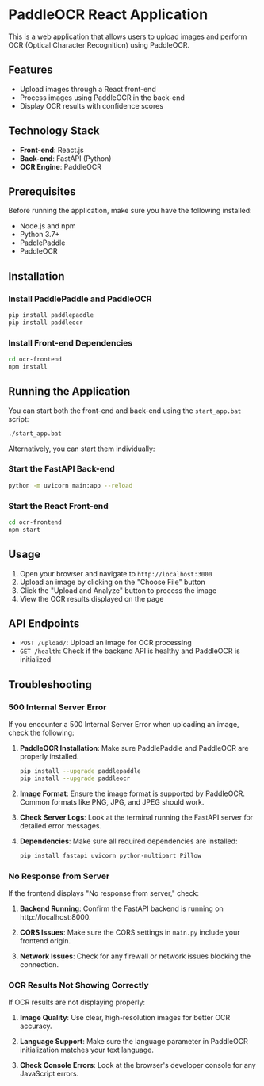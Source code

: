 # PaddleOCR React Application

This is a web application that allows users to upload images and perform OCR (Optical Character Recognition) using PaddleOCR.

## Features

- Upload images through a React front-end
- Process images using PaddleOCR in the back-end
- Display OCR results with confidence scores

## Technology Stack

- **Front-end**: React.js
- **Back-end**: FastAPI (Python)
- **OCR Engine**: PaddleOCR

## Prerequisites

Before running the application, make sure you have the following installed:

- Node.js and npm
- Python 3.7+
- PaddlePaddle
- PaddleOCR

## Installation

### Install PaddlePaddle and PaddleOCR

```bash
pip install paddlepaddle
pip install paddleocr
```

### Install Front-end Dependencies

```bash
cd ocr-frontend
npm install
```

## Running the Application

You can start both the front-end and back-end using the `start_app.bat` script:

```bash
./start_app.bat
```

Alternatively, you can start them individually:

### Start the FastAPI Back-end

```bash
python -m uvicorn main:app --reload
```

### Start the React Front-end

```bash
cd ocr-frontend
npm start
```

## Usage

1. Open your browser and navigate to `http://localhost:3000`
2. Upload an image by clicking on the "Choose File" button
3. Click the "Upload and Analyze" button to process the image
4. View the OCR results displayed on the page

## API Endpoints

- `POST /upload/`: Upload an image for OCR processing
- `GET /health`: Check if the backend API is healthy and PaddleOCR is initialized

## Troubleshooting

### 500 Internal Server Error

If you encounter a 500 Internal Server Error when uploading an image, check the following:

1. **PaddleOCR Installation**: Make sure PaddlePaddle and PaddleOCR are properly installed.
   ```bash
   pip install --upgrade paddlepaddle
   pip install --upgrade paddleocr
   ```

2. **Image Format**: Ensure the image format is supported by PaddleOCR. Common formats like PNG, JPG, and JPEG should work.

3. **Check Server Logs**: Look at the terminal running the FastAPI server for detailed error messages.

4. **Dependencies**: Make sure all required dependencies are installed:
   ```bash
   pip install fastapi uvicorn python-multipart Pillow
   ```

### No Response from Server

If the frontend displays "No response from server," check:

1. **Backend Running**: Confirm the FastAPI backend is running on http://localhost:8000.

2. **CORS Issues**: Make sure the CORS settings in `main.py` include your frontend origin.

3. **Network Issues**: Check for any firewall or network issues blocking the connection.

### OCR Results Not Showing Correctly

If OCR results are not displaying properly:

1. **Image Quality**: Use clear, high-resolution images for better OCR accuracy.

2. **Language Support**: Make sure the language parameter in PaddleOCR initialization matches your text language.

3. **Check Console Errors**: Look at the browser's developer console for any JavaScript errors. 
